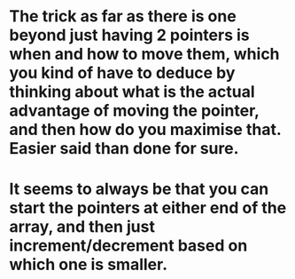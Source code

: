 # The trick as far as there is one beyond just having 2 pointers is when and how to move them, which you kind of have to deduce by thinking about what is the actual advantage of moving the pointer, and then how do you maximise that. Easier said than done for sure.
# It seems to always be that you can start the pointers at either end of the array, and then just increment/decrement based on which one is smaller.